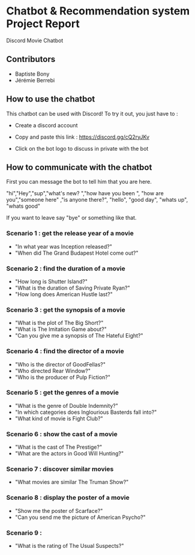 # Chatbot & Recommendation system Project Report
Discord Movie Chatbot


## Contributors

- Baptiste Bony
- Jérémie Berrebi


## How to use the chatbot

This chatbot can be used with Discord! To try it out, you just have to :

- Create a discord account 

- Copy and paste this link : https://discord.gg/cQ2ryJKv 

- Click on the bot logo to discuss in private with the bot



## How to communicate with the chatbot

 
First you can message the bot to tell him that you are here.  

"hi","Hey","sup","what's new? ","how have you been ", "how are you","someone here" ,"is anyone there?", "hello", "good day", "whats up", "whats good" 

           

If you want to leave say "bye" or something like that. 
 
### Scenario 1 : get the release year of a movie

- "In what year was Inception released?"
- "When did The Grand Budapest Hotel come out?"

### Scenario 2 : find the duration of a movie

- "How long is Shutter Island?"
- "What is the duration of Saving Private Ryan?"
- "How long does American Hustle last?" 

### Scenario 3 : get the synopsis of a movie

- "What is the plot of The Big Short?"
- "What is The Imitation Game about?"
- "Can you give me a synopsis of The Hateful Eight?"


### Scenario 4 : find the director of a movie 

- "Who is the director of GoodFellas?"
- "Who directed Rear Window?"
- "Who is the producer of Pulp Fiction?"

 
### Scenario 5 : get the genres of a movie 

- "What is the genre of Double Indemnity?"
- "In which categories does Inglourious Basterds fall into?"
- "What kind of movie is Fight Club?"


### Scenario 6 : show the cast of a movie 

- "What is the cast of The Prestige?"
- "What are the actors in Good Will Hunting?"


### Scenario 7 : discover similar movies

- "What movies are similar The Truman Show?"


### Scenario 8 : display the poster of a movie

- "Show me the poster of Scarface?"
- "Can you send me the picture of American Psycho?"

### Scenario 9 : 

- "What is the rating of The Usual Suspects?"


